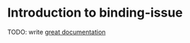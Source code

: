 # Introduction to binding-issue

TODO: write [great documentation](http://jacobian.org/writing/what-to-write/)
